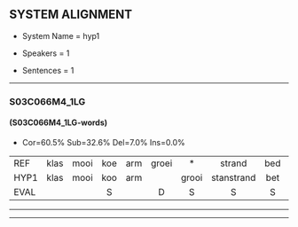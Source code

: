 
## SYSTEM ALIGNMENT

- System Name = hyp1

- Speakers = 1

- Sentences = 1

---

### S03C066M4_1LG

#### (S03C066M4_1LG-words)

- Cor=60.5%	Sub=32.6%	Del=7.0%	Ins=0.0%

|  |  |  |  |  |  |  |  |  |  |  |  |  |  |  |  |  |  |  |  |  |  |  |  |  |  |  |  |  |  |  |  |  |  |  |  |  |  |  |  |  |  |  |  |
|:--- |:---:|:---:|:---:|:---:|:---:|:---:|:---:|:---:|:---:|:---:|:---:|:---:|:---:|:---:|:---:|:---:|:---:|:---:|:---:|:---:|:---:|:---:|:---:|:---:|:---:|:---:|:---:|:---:|:---:|:---:|:---:|:---:|:---:|:---:|:---:|:---:|:---:|:---:|:---:|:---:|:---:|:---:|:---:|
| REF | klas | mooi | koe | arm | groei | * | strand | bed | eerst | voor | draai | sjaal | herfst | duur | straat | leeuw | clown | * | hoek | krant | * | hout | vriend | gauw | chips | groen | feest | reis | jas | huis | paard | vijf | muts | nieuw | kind | bang | oog | zacht | schoen | plas | neus | knoop | plank |
| HYP1 | klas | mooi | koo | arm |  | grooi | stanstrand | bet | eerst | voor | draai | sjaal | herfst | duur | straat | leeuw |  | blauwn | hook | krant |  | hout | vriend | gouw | chips | groen | feest | rijs | jas | huis | paart | vijf | mut | nieuw | kind | pin | og | zacht | schoon | plas | neus | knop | plank |
| EVAL |  |  | S |  | D | S | S | S |  |  |  |  |  |  |  |  | D | S | S |  | D |  |  | S |  |  |  | S |  |  | S |  | S |  |  | S | S |  | S |  |  | S |  |
---

---
